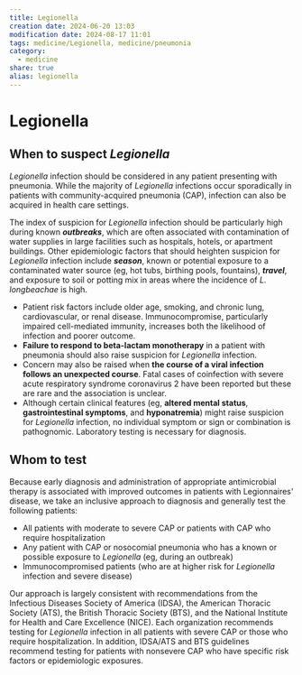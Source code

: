 ```yaml
---
title: Legionella
creation date: 2024-06-20 13:03
modification date: 2024-08-17 11:01
tags: medicine/Legionella, medicine/pneumonia
category:
  - medicine
share: true
alias: legionella
---
```

# Legionella  
## When to suspect _Legionella_  
  
_Legionella_ infection should be considered in any patient presenting with pneumonia. While the majority of _Legionella_ infections occur sporadically in patients with community-acquired pneumonia (CAP), infection can also be acquired in health care settings.  
  
The index of suspicion for _Legionella_ infection should be particularly high during known **_outbreaks_**, which are often associated with contamination of water supplies in large facilities such as hospitals, hotels, or apartment buildings. Other epidemiologic factors that should heighten suspicion for _Legionella_ infection include **_season_**, known or potential exposure to a contaminated water source (eg, hot tubs, birthing pools, fountains), **_travel_**, and exposure to soil or potting mix in areas where the incidence of _L. longbeachae_ is high.  
  
- Patient risk factors include older age, smoking, and chronic lung, cardiovascular, or renal disease. Immunocompromise, particularly impaired cell-mediated immunity, increases both the likelihood of infection and poorer outcome.   
- **Failure to respond to beta-lactam monotherapy** in a patient with pneumonia should also raise suspicion for _Legionella_ infection.   
- Concern may also be raised when **the course of a viral infection follows an unexpected course**. Fatal cases of coinfection with severe acute respiratory syndrome coronavirus 2 have been reported but these are rare and the association is unclear.  
- Although certain clinical features (eg, **altered mental status**, **gastrointestinal symptoms**, and **hyponatremia**) might raise suspicion for _Legionella_ infection, no individual symptom or sign or combination is pathognomic. Laboratory testing is necessary for diagnosis.  
  
## Whom to test  
  
Because early diagnosis and administration of appropriate antimicrobial therapy is associated with improved outcomes in patients with Legionnaires' disease, we take an inclusive approach to diagnosis and generally test the following patients:  
  
- All patients with moderate to severe CAP or patients with CAP who require hospitalization  
- Any patient with CAP or nosocomial pneumonia who has a known or possible exposure to _Legionella_ (eg, during an outbreak)  
- Immunocompromised patients (who are at higher risk for _Legionella_ infection and severe disease)  
  
Our approach is largely consistent with recommendations from the Infectious Diseases Society of America (IDSA), the American Thoracic Society (ATS), the British Thoracic Society (BTS), and the National Institute for Health and Care Excellence (NICE). Each organization recommends testing for _Legionella_ infection in all patients with severe CAP or those who require hospitalization. In addition, IDSA/ATS and BTS guidelines recommend testing for patients with nonsevere CAP who have specific risk factors or epidemiologic exposures.